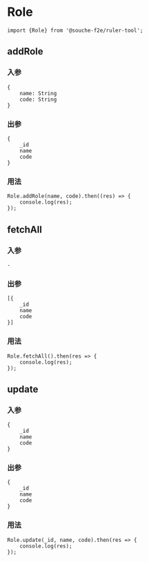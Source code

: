 # Role

    import {Role} from '@souche-f2e/ruler-tool';

## addRole

### 入参

    {
        name: String
        code: String
    }

### 出参

    {
        _id
        name
        code
    }

### 用法

    Role.addRole(name, code).then((res) => {
        console.log(res);
    });

## fetchAll

### 入参

    -

### 出参

    [{
        _id
        name
        code
    }]

### 用法

    Role.fetchAll().then(res => {
        console.log(res);
    });

## update

### 入参

    {
        _id
        name
        code
    }

### 出参

    {
        _id
        name
        code
    }

### 用法

    Role.update(_id, name, code).then(res => {
        console.log(res);
    });
